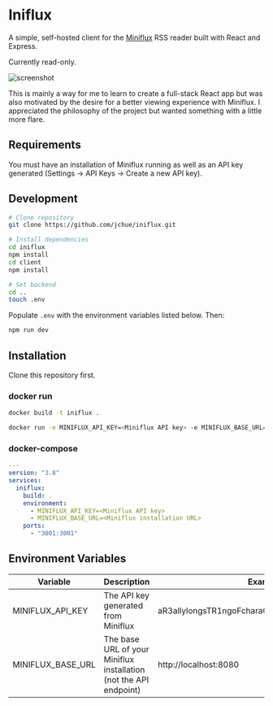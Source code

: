# Iniflux

A simple, self-hosted client for the [Miniflux](https://github.com/miniflux) RSS reader built with React and Express.

Currently read-only.

![screenshot](https://user-images.githubusercontent.com/5141427/132085068-a4d7dbd7-0c74-4ca9-9a55-c4192b1ac1a4.png)

This is mainly a way for me to learn to create a full-stack React app but was also motivated by the desire for a better viewing experience with Miniflux. I appreciated the philosophy of the project but wanted something with a little more flare.

## Requirements

You must have an installation of Miniflux running as well as an API key generated (Settings -> API Keys -> Create a new API key).

## Development

```sh
# Clone repository
git clone https://github.com/jchue/iniflux.git

# Install dependencies
cd iniflux
npm install
cd client
npm install

# Set backend
cd ..
touch .env
```

Populate `.env` with the environment variables listed below. Then:

```sh
npm run dev
```

## Installation

Clone this repository first.

### docker run

```sh
docker build -t iniflux .

docker run -e MINIFLUX_API_KEY=<Miniflux API key> -e MINIFLUX_BASE_URL=<Miniflux installation URL> -p 3001:3001 iniflux
```

### docker-compose

```yml
---
version: "3.8"
services:
  iniflux:
    build: .
    environment:
      - MINIFLUX_API_KEY=<Miniflux API key>
      - MINIFLUX_BASE_URL=<Miniflux installation URL>
    ports:
      - "3001:3001"
```

## Environment Variables

Variable|Description|Example
-|-|-
MINIFLUX_API_KEY|The API key generated from Miniflux|aR3allylongsTR1ngoFcharaC+ErsNumB=RsandsYmbol$
MINIFLUX_BASE_URL|The base URL of your Miniflux installation (not the API endpoint)|http://localhost:8080
